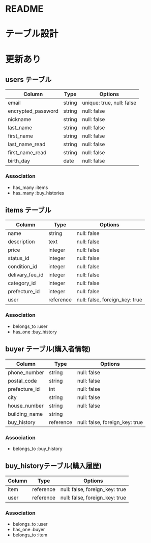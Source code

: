 # README

# テーブル設計


# 更新あり
## users テーブル
| Column             | Type      | Options     |
| ------------------ | --------- | ----------- |
| email              | string    | unique: true, null: false |
| encrypted_password | string    | null: false |
| nickname           | string    | null: false |
| last_name          | string    | null: false |
| first_name         | string    | null: false |
| last_name_read     | string    | null: false |
| first_name_read    | string    | null: false |
| birth_day          | date      | null: false |

### Association
- has_many  :items
- has_many  :buy_histories

## items テーブル
| Column          | Type      | Options     |
| --------------- | --------- | ----------- |
| name            | string    | null: false |  商品名
| description     | text      | null: false |  商品説明
| price           | integer   | null: false |  販売価格
| status_id       | integer   | null: false |  発送までの日数
| condition_id    | integer   | null: false |  商品の状態
| delivary_fee_id | integer   | null: false |  配送料の負担
| category_id     | integer   | null: false |  カテゴリー
| prefecture_id   | integer   | null: false |  発送元の地域
| user            | reference | null: false, foreign_key: true |  出品者名

### Association
- belongs_to   :user
- has_one      :buy_history

## buyer テーブル(購入者情報)
| Column        | Type      | Options     |
| ------------- | --------- | ----------- |
| phone_number  | string    | null: false |  電話番号
| postal_code   | string    | null: false |  郵便番号
| prefecture_id | int       | null: false |  都道府県
| city          | string    | null: false |  市町村
| house_number  | string    | null: false |  番地
| building_name | string    |             |  建物名
| buy_history   | reference | null: false, foreign_key: true |  購入履歴

### Association
- belongs_to  :buy_history


## buy_historyテーブル(購入履歴)
| Column          | Type      | Options     |
| --------------- | --------- | ----------- |
| item            | reference | null: false, foreign_key: true |
| user            | reference | null: false, foreign_key: true |

### Association
- belongs_to :user
- has_one    :buyer
- belongs_to :item
